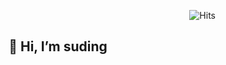 
<div style="text-align: right">

![Hits](https://hits.seeyoufarm.com/api/count/incr/badge.svg?url=https%3A%2F%2Fgithub.com%2Fsudingcream&count_bg=%23FD01F8&title_bg=%2357EAC8&icon=&icon_color=%23E7E7E7&title=%F0%9F%91%80&edge_flat=false)

</div>
<h2 align="center"> 👋 Hi, I’m suding </h2>
</a>
